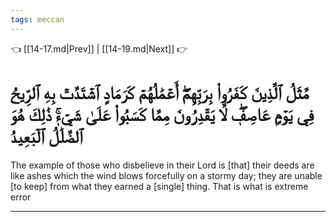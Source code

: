 ```yaml
---
tags: meccan
---
```


👈 [[14-17.md|Prev]] | [[14-19.md|Next]] 👉

# مَّثَلُ ٱلَّذِينَ كَفَرُواْ بِرَبِّهِمۡۖ أَعۡمَٰلُهُمۡ كَرَمَادٍ ٱشۡتَدَّتۡ بِهِ ٱلرِّيحُ فِي يَوۡمٍ عَاصِفٖۖ لَّا يَقۡدِرُونَ مِمَّا كَسَبُواْ عَلَىٰ شَيۡءٖۚ ذَٰلِكَ هُوَ ٱلضَّلَٰلُ ٱلۡبَعِيدُ

The example of those who disbelieve in their Lord is [that] their deeds are like ashes which the wind blows forcefully on a stormy day; they are unable [to keep] from what they earned a [single] thing. That is what is extreme error

---

